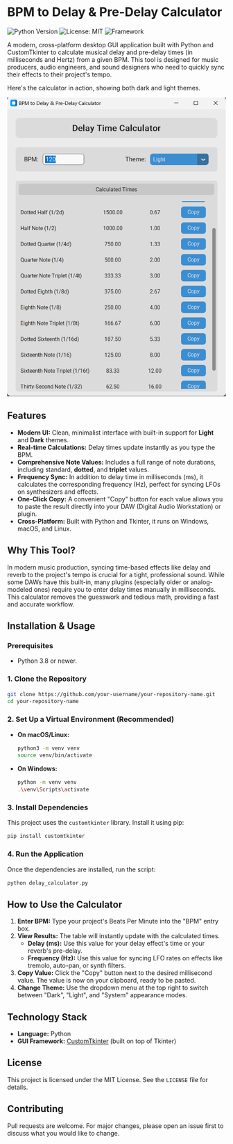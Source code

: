# BPM to Delay & Pre-Delay Calculator

![Python Version](https://img.shields.io/badge/python-3.8%2B-blue.svg)
![License: MIT](https://img.shields.io/badge/License-MIT-yellow.svg)
![Framework](https://img.shields.io/badge/GUI-CustomTkinter-green.svg)

A modern, cross-platform desktop GUI application built with Python and CustomTkinter to calculate musical delay and pre-delay times (in milliseconds and Hertz) from a given BPM. This tool is designed for music producers, audio engineers, and sound designers who need to quickly sync their effects to their project's tempo.

Here's the calculator in action, showing both dark and light themes.

![App Screenshot](assets/delay-calculator-screenshot.png)


## Features

-   **Modern UI:** Clean, minimalist interface with built-in support for **Light** and **Dark** themes.
-   **Real-time Calculations:** Delay times update instantly as you type the BPM.
-   **Comprehensive Note Values:** Includes a full range of note durations, including standard, **dotted**, and **triplet** values.
-   **Frequency Sync:** In addition to delay time in milliseconds (ms), it calculates the corresponding frequency (Hz), perfect for syncing LFOs on synthesizers and effects.
-   **One-Click Copy:** A convenient "Copy" button for each value allows you to paste the result directly into your DAW (Digital Audio Workstation) or plugin.
-   **Cross-Platform:** Built with Python and Tkinter, it runs on Windows, macOS, and Linux.

## Why This Tool?

In modern music production, syncing time-based effects like delay and reverb to the project's tempo is crucial for a tight, professional sound. While some DAWs have this built-in, many plugins (especially older or analog-modeled ones) require you to enter delay times manually in milliseconds. This calculator removes the guesswork and tedious math, providing a fast and accurate workflow.

## Installation & Usage

### Prerequisites

-   Python 3.8 or newer.

### 1. Clone the Repository

```bash
git clone https://github.com/your-username/your-repository-name.git
cd your-repository-name
```

### 2. Set Up a Virtual Environment (Recommended)

-   **On macOS/Linux:**
    ```bash
    python3 -m venv venv
    source venv/bin/activate
    ```
-   **On Windows:**
    ```bash
    python -m venv venv
    .\venv\Scripts\activate
    ```

### 3. Install Dependencies

This project uses the `customtkinter` library. Install it using pip:

```bash
pip install customtkinter
```

### 4. Run the Application

Once the dependencies are installed, run the script:

```bash
python delay_calculator.py
```

## How to Use the Calculator

1.  **Enter BPM:** Type your project's Beats Per Minute into the "BPM" entry box.
2.  **View Results:** The table will instantly update with the calculated times.
    -   **Delay (ms):** Use this value for your delay effect's time or your reverb's pre-delay.
    -   **Frequency (Hz):** Use this value for syncing LFO rates on effects like tremolo, auto-pan, or synth filters.
3.  **Copy Value:** Click the "Copy" button next to the desired millisecond value. The value is now on your clipboard, ready to be pasted.
4.  **Change Theme:** Use the dropdown menu at the top right to switch between "Dark", "Light", and "System" appearance modes.

## Technology Stack

-   **Language:** Python
-   **GUI Framework:** [CustomTkinter](https://github.com/TomSchimansky/CustomTkinter) (built on top of Tkinter)

## License

This project is licensed under the MIT License. See the `LICENSE` file for details.

## Contributing

Pull requests are welcome. For major changes, please open an issue first to discuss what you would like to change.
